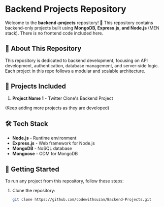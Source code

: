 
# Backend Projects Repository

Welcome to the **backend-projects** repository! 🚀
This repository contains backend-only projects built using **MongoDB, Express.js, and Node.js** (MEN stack). There is no frontend code included here.

## 📌 About This Repository
This repository is dedicated to backend development, focusing on API development, authentication, database management, and server-side logic. Each project in this repo follows a modular and scalable architecture.

## 📂 Projects Included
1. **Project Name 1** - Twitter Clone's Backend Project

(Keep adding more projects as they are developed)

## 🛠️ Tech Stack
- **Node.js** - Runtime environment
- **Express.js** - Web framework for Node.js
- **MongoDB** - NoSQL database
- **Mongoose** - ODM for MongoDB

## 🚀 Getting Started
To run any project from this repository, follow these steps:

1. Clone the repository:
   ```sh
   git clone https://github.com/codewithsuzan/Backend-Projects.git
